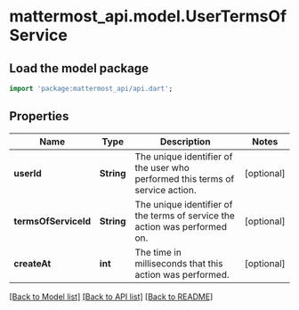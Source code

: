 # mattermost_api.model.UserTermsOfService

## Load the model package
```dart
import 'package:mattermost_api/api.dart';
```

## Properties
Name | Type | Description | Notes
------------ | ------------- | ------------- | -------------
**userId** | **String** | The unique identifier of the user who performed this terms of service action. | [optional] 
**termsOfServiceId** | **String** | The unique identifier of the terms of service the action was performed on. | [optional] 
**createAt** | **int** | The time in milliseconds that this action was performed. | [optional] 

[[Back to Model list]](../README.md#documentation-for-models) [[Back to API list]](../README.md#documentation-for-api-endpoints) [[Back to README]](../README.md)


